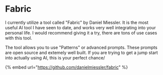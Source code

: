 # Fabric

I currently utilize a tool called "Fabric" by Daniel Miessler. It is the most useful AI tool I have seen to date, and works very well integrating into your personal life. I would recommend giving it a try, there are tons of use cases with this tool.&#x20;



The tool allows you to use "Patterns" or advanced prompts. These prompts are open source and extemely well built. If you are trying to get a jump start into actually using AI, this is your perfect chance/



{% embed url="https://github.com/danielmiessler/fabric" %}
